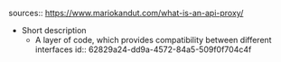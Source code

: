 sources:: https://www.mariokandut.com/what-is-an-api-proxy/

- Short description
	- A layer of code, which provides compatibility between different interfaces
	  id:: 62829a24-dd9a-4572-84a5-509f0f704c4f